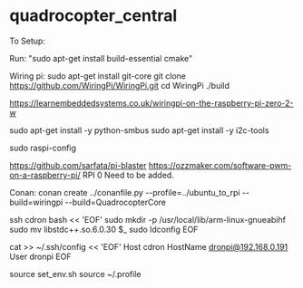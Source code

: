 # quadrocopter_central

To Setup:

Run:
"sudo apt-get install build-essential cmake" 

Wiring pi:
sudo apt-get install git-core
git clone https://github.com/WiringPi/WiringPi.git
cd WiringPi
./build

https://learnembeddedsystems.co.uk/wiringpi-on-the-raspberry-pi-zero-2-w



sudo apt-get install -y python-smbus
sudo apt-get install -y i2c-tools


sudo raspi-config

https://github.com/sarfata/pi-blaster
https://ozzmaker.com/software-pwm-on-a-raspberry-pi/
RPI 0 Need to be added.


Conan:
conan create ../conanfile.py --profile=../ubuntu_to_rpi --build=wiringpi --build=QuadrocopterCore


ssh cdron bash << 'EOF'
    sudo mkdir -p /usr/local/lib/arm-linux-gnueabihf
    sudo mv libstdc++.so.6.0.30 $_
    sudo ldconfig
EOF

cat >> ~/.ssh/config << 'EOF'
Host cdron
    HostName dronpi@192.168.0.191
    User dronpi
EOF

source set_env.sh 
source ~/.profile